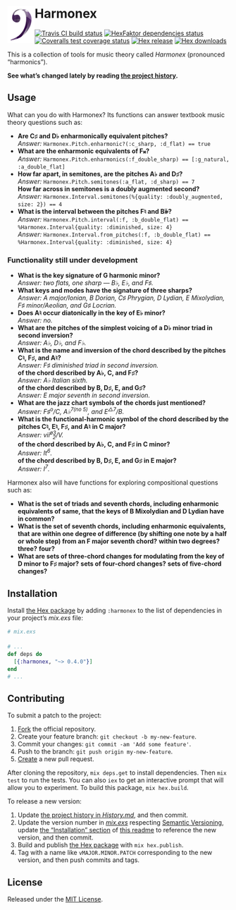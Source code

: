 # <img align="left" alt="logo" src="assets/logo.png" /> Harmonex

[<img alt="Travis CI build status" src="https://secure.travis-ci.org/njonsson/harmonex.svg?branch=master" />][Travis-CI-build-status]
[<img alt="HexFaktor dependencies status" src="https://beta.hexfaktor.org/badge/all/github/njonsson/harmonex.svg" />][HexFaktor-deps-status]
[<img alt="Coveralls test coverage status" src="https://coveralls.io/repos/njonsson/harmonex/badge.svg?branch=master" />][Coveralls-test-coverage-status]
[<img alt="Hex release" src="https://img.shields.io/hexpm/v/harmonex.svg" />][Hex-release]
[<img alt="Hex downloads" src="https://img.shields.io/hexpm/dt/harmonex.svg" />][Hex-release]

This is a collection of tools for music theory called _Harmonex_ (pronounced
“harmonics”).

**See what’s changed lately by reading [the project history][project-history].**

## Usage

What can you do with Harmonex? Its functions can answer textbook music theory
questions such as:

* **Are C♯ and D♭ enharmonically equivalent pitches?**  
  _Answer:_ `Harmonex.Pitch.enharmonic?(:c_sharp, :d_flat) == true`
* **What are the enharmonic equivalents of F𝄪?**  
  _Answer:_
  `Harmonex.Pitch.enharmonics(:f_double_sharp) == [:g_natural, :a_double_flat]`
* **How far apart, in semitones, are the pitches A♭ and D♯?**  
  _Answer:_ `Harmonex.Pitch.semitones(:a_flat, :d_sharp) == 7`  
  **How far across in semitones is a doubly augmented second?**  
  _Answer:_
  `Harmonex.Interval.semitones(%{quality: :doubly_augmented, size: 2}) == 4`
* **What is the interval between the pitches F♮ and B𝄫?**  
  _Answer:_
  `Harmonex.Pitch.interval(:f, :b_double_flat) == %Harmonex.Interval{quality:
  :diminished, size: 4}`  
  _Answer:_
  `Harmonex.Interval.from_pitches(:f, :b_double_flat) ==
  %Harmonex.Interval{quality: :diminished, size: 4}`

### Functionality still under development

* **What is the key signature of G harmonic minor?**  
  _Answer: two flats, one sharp — B♭, E♭, and F♯._
* **What keys and modes have the signature of three sharps?**  
  _Answer: A major/Ionian, B Dorian, C♯ Phrygian, D Lydian, E Mixolydian, F♯
  minor/Aeolian, and G♯ Locrian._
* **Does A♮ occur diatonically in the key of E♭ minor?**  
  _Answer: no._
* **What are the pitches of the simplest voicing of a D♭ minor triad in
  second inversion?**  
  _Answer: A♭, D♭, and F♭._
* **What is the name and inversion of the chord described by the pitches C♮, F♯,
  and A♮?**  
  _Answer: F♯ diminished triad in second inversion._  
  **of the chord described by A♭, C, and F♯?**  
  _Answer: A♭ Italian sixth._  
  **of the chord described by B, D♯, E, and G♯?**  
  _Answer: E major seventh in second inversion._
* **What are the jazz chart symbols of the chords just mentioned?**  
  _Answer: F♯<sup>o</sup>/C, A♭<sup>7(no 5)</sup>, and E<sup>△7</sup>/B._
* **What is the functional-harmonic symbol of the chord described by the pitches
  C♮, E♮, F♯, and A♮ in C major?**  
  _Answer: vii<sup>ø3</sup><span style="position: relative; left: -1ex;"><sub>2</sub>/V.</span>_  
  **of the chord described by A♭, C, and F♯ in C minor?**  
  _Answer: It<sup>6</sup>._  
  **of the chord described by B, D♯, E, and G♯ in E major?**  
  _Answer: I<sup>7</sup>._

Harmonex also will have functions for exploring compositional questions such as:

* **What is the set of triads and seventh chords, including enharmonic
  equivalents of same, that the keys of B Mixolydian and D Lydian have in
  common?**
* **What is the set of seventh chords, including enharmonic equivalents, that are
  within one degree of difference (by shifting one note by a half or whole step)
  from an F major seventh chord?** **within two degrees?** **three?**
  **four?**
* **What are sets of three-chord changes for modulating from the key of D minor
  to F♯ major?** **sets of four-chord changes?** **sets of five-chord changes?**

## Installation

Install [the Hex package][Hex-release] by adding `:harmonex` to the list of
dependencies in your project’s _mix.exs_ file:

```elixir
# mix.exs

# ...
def deps do
  [{:harmonex, "~> 0.4.0"}]
end
# ...
```

## Contributing

To submit a patch to the project:

1. [Fork][fork-project] the official repository.
2. Create your feature branch: `git checkout -b my-new-feature`.
3. Commit your changes: `git commit -am 'Add some feature'`.
4. Push to the branch: `git push origin my-new-feature`.
5. [Create][compare-project-branches] a new pull request.

After cloning the repository, `mix deps.get` to install dependencies. Then
`mix test` to run the tests. You can also `iex` to get an interactive prompt that
will allow you to experiment. To build this package, `mix hex.build`.

To release a new version:

1. Update [the project history in _History.md_][project-history], and then
   commit.
2. Update the version number in [_mix.exs_][mix-dot-exs-file] respecting
   [Semantic Versioning][Semantic-Versioning], update
   [the “Installation” section](#installation) of
   [this readme][readme-dot-md-file] to reference the new version, and then
   commit.
3. Build and publish [the Hex package][Hex-release] with `mix hex.publish`.
4. Tag with a name like `vMAJOR.MINOR.PATCH` corresponding to the new version,
   and then push commits and tags.

## License

Released under the [MIT License][MIT-License].

[Travis-CI-build-status]:         http://travis-ci.org/njonsson/harmonex                                  "Travis CI build status for ‘Harmonex’"
[HexFaktor-deps-status]:          https://beta.hexfaktor.org/github/njonsson/harmonex                     "HexFaktor dependencies status for ‘Harmonex’"
[Coveralls-test-coverage-status]: https://coveralls.io/r/njonsson/harmonex?branch=master                  "Coveralls test coverage status"
[Hex-release]:                    https://hex.pm/packages/harmonex                                        "Hex release of ‘Harmonex’"
[project-history]:                https://github.com/njonsson/harmonex/blob/master/History.md             "‘Harmonex’ project history"
[fork-project]:                   https://github.com/njonsson/harmonex/fork                               "Fork the official repository of ‘Harmonex’"
[compare-project-branches]:       https://github.com/njonsson/harmonex/compare                            "Compare branches of ‘Harmonex’ repositories"
[mix-dot-exs-file]:               https://github.com/njonsson/harmonex/blob/master/mix.exs                "‘Harmonex’ project ‘mix.exs’ file"
[Semantic-Versioning]:            http://semver.org/
[readme-dot-md-file]:             https://github.com/njonsson/harmonex/blob/master/README.md#installation "‘Harmonex’ project ‘README.md’ file"
[MIT-License]:                    http://github.com/njonsson/harmonex/blob/master/License.md              "MIT License claim for ‘Harmonex’"
